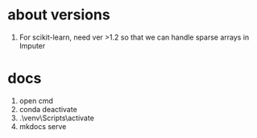 # about versions
1. For scikit-learn, need ver >1.2 so that we can handle sparse arrays in Imputer 



# docs
1. open cmd
2. conda deactivate
3. .\venv\Scripts\activate
4. mkdocs serve